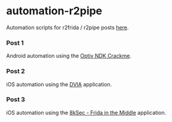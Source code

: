 # automation-r2pipe

Automation scripts for r2frida / r2pipe posts [here](https://n0psn0ps.github.io/archive/). 

### Post 1 
Android automation using the [Optiv NDK Crackme](https://github.com/optiv/android-ndk-crackme).

### Post 2 
iOS automation using the [DVIA](https://github.com/prateek147/DVIA) application. 

### Post 3 
iOS automation using the [8kSec - Frida in the Middle](https://academy.8ksec.io/course/ios-application-exploitation-challenges) application. 
